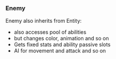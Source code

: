 ### Enemy

Enemy also inherits from Entity:
- also accesses pool of abilities 
- but changes color, animation and so on 
- Gets fixed stats and ability passive slots
- AI for movement and attack and so on 